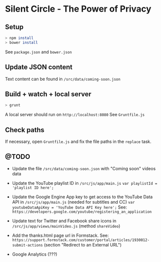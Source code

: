 # Silent Circle - The Power of Privacy


## Setup

```bash
> npm install
> bower install
```
See ```package.json``` and ```bower.json```


## Update JSON content
Text content can be found in ```/src/data/coming-soon.json```


## Build + watch + local server

```bash
> grunt
```

A local server should run on ```http://localhost:8080```
See ```Gruntfile.js```


## Check paths

If necessary, open ```Gruntfile.js``` and fix the file paths in the ```replace``` task.


## @TODO

- Update the file ```/src/data/coming-soon.json``` with "Coming soon" videos data


- Update the YouTube playlist ID in ```/src/js/app/main.js```
```var playlistId = 'playlist ID here';```


- Update the Google Engine App key to get access to the YouTube Data API in ```/src/js/app/main.js``` (needed for subtitles and CC)
```var youtubeDataApiKey = 'YouTube Data API Key here';```
See: ```https://developers.google.com/youtube/registering_an_application```


- Update text for Twitter and Facebook share icons in ```/src/js/app/views/mainVideo.js``` (method ```shareVideo```)


- Add the thanks.html page url in Formstack.
See: ```https://support.formstack.com/customer/portal/articles/1930012-submit-actions``` (section "Redirect to an External URL")


- Google Analytics (???)

